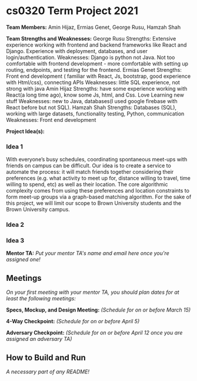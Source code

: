 # cs0320 Term Project 2021

**Team Members:** Amin Hijaz, Ermias Genet, George Rusu, Hamzah Shah

**Team Strengths and Weaknesses:**
George Rusu
Strengths: Extensive experience working with frontend and backend frameworks like React and Django. Experience with deployment, databases, and user login/authentication. 
Weaknesses: Django is python not Java. Not too comfortable with frontend development - more comfortable with setting up routing, endpoints, and testing for the frontend.
Ermias Genet
Strengths: Front end development ( familiar with React,  Js, bootstrap, good experience with Html/css), connecting APIs
Weaknesses: little SQL experience, not strong with java 
Amin Hijaz
Strengths: have some experience working with React(a long time ago), know some Js, html, and Css. Love Learning new stuff
Weaknesses: new to Java, databases(I used google firebase with React before but not SQL).
Hamzah Shah
Strengths: Databases (SQL), working with large datasets, functionality testing, Python, communication 
Weaknesses: Front end development


**Project Idea(s):**
### Idea 1
With everyone’s busy schedules, coordinating spontaneous meet-ups with friends on campus can be difficult. Our idea is to create a service to automate the process: it will match friends together considering their preferences (e.g. what activity to meet up for, distance willing to travel, time willing to spend, etc) as well as their location. The core algorithmic complexity comes from using these preferences and location constraints to form meet-up groups via a graph-based matching algorithm. For the sake of this project, we will limit our scope to Brown University students and the Brown University campus. 

### Idea 2

### Idea 3

**Mentor TA:** _Put your mentor TA's name and email here once you're assigned one!_

## Meetings
_On your first meeting with your mentor TA, you should plan dates for at least the following meetings:_

**Specs, Mockup, and Design Meeting:** _(Schedule for on or before March 15)_

**4-Way Checkpoint:** _(Schedule for on or before April 5)_

**Adversary Checkpoint:** _(Schedule for on or before April 12 once you are assigned an adversary TA)_

## How to Build and Run
_A necessary part of any README!_

